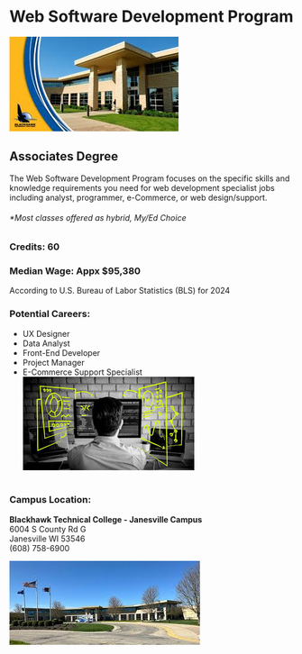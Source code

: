 <!-- Home Page Content -->

<!--Program Title-->

# Web Software Development Program

<!--suggested image (file & alt text)-->

![BTC Hero Banner](/images/btc-entrance-with-logo.jpeg)

## Associates Degree

The Web Software Development Program focuses on the specific skills and knowledge requirements you need for web development specialist jobs including analyst, programmer, e-Commerce, or web design/support.

###### \*Most classes offered as hybrid, My/Ed Choice

### Credits: 60

### Median Wage: Appx $95,380

According to U.S. Bureau of Labor Statistics (BLS) for 2024

### Potential Careers:

- UX Designer
- Data Analyst
- Front-End Developer
- Project Manager
- E-Commerce Support Specialist
  <!--suggested image (file & alt text)-->
  ![Front End Developer](/images/frontEndDeveloper.jpeg "Front End Developer")
  <br>
  <br>

### Campus Location:

**Blackhawk Technical College - Janesville Campus**  
6004 S County Rd G  
Janesville WI 53546  
(608) 758-6900

<!--Images (filename & alt text) -->

![BTC Janesville Campus](/images/btc-campus-hero-banner.jpeg "Blackhawk Tech")
